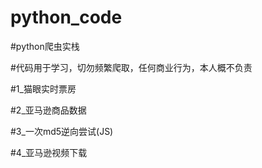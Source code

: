 # python_code

#python爬虫实栈

#代码用于学习，切勿频繁爬取，任何商业行为，本人概不负责

#1_猫眼实时票房

#2_亚马逊商品数据

#3_一次md5逆向尝试(JS)

#4_亚马逊视频下载
